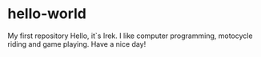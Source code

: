 # hello-world
My first repository
Hello, it`s Irek.
I like computer programming, motocycle riding and game playing.
Have a nice day!
